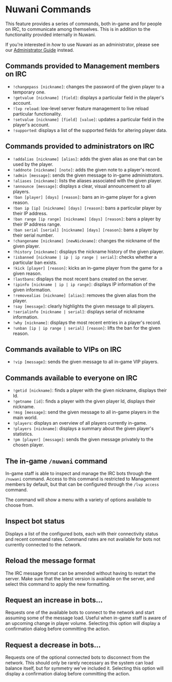 # Nuwani Commands
This feature provides a series of commands, both in-game and for people on IRC, to communicate
among themselves. This is in addition to the functionality provided internally in Nuwani.

If you're interested in _how_ to use Nuwani as an administrator, please see our
[Administrator Guide](ADMINISTRATORS.md) instead.

## Commands provided to Management members on IRC
  * `!changepass [nickname]`: changes the password of the given player to a temporary one.
  * `!getvalue [nickname] [field]`: displays a particular field in the player's account.
  * `!lvp reload`: low-level server feature management to live reload particular functionality.
  * `!setvalue [nickname] [field] [value]`: updates a particular field in the player's account.
  * `!supported`: displays a list of the supported fields for altering player data.

## Commands provided to administrators on IRC
  * `!addalias [nickname] [alias]`: adds the given alias as one that can be used by the player.
  * `!addnote [nickname] [note]`: adds the given note to a player's record.
  * `!admin [message]`: sends the given message to in-game administrators.
  * `!aliases [nickname]`: lists the aliases associated with the given player.
  * `!announce [message]`: displays a clear, visual announcement to all players.
  * `!ban [player] [days] [reason]`: bans an in-game player for a given reason.
  * `!ban ip [ip] [nickname] [days] [reason]`: bans a particular player by their IP address.
  * `!ban range [ip range] [nickname] [days] [reason]`: bans a player by their IP address range.
  * `!ban serial [serial] [nickname] [days] [reason]`: bans a player by their serial number.
  * `!changename [nickname] [newNickname]`: changes the nickname of the given player.
  * `!history [nickname]`: displays the nickname history of the given player.
  * `!isbanned [nickname | ip | ip range | serial]`: checks whether a particular ban exists.
  * `!kick [player] [reason]`: kicks an in-game player from the game for a given reason.
  * `!lastbans`: displays the most recent bans created on the server.
  * `!ipinfo [nickname | ip | ip range]`: displays IP information of the given information.
  * `!removealias [nickname] [alias]`: removes the given alias from the player.
  * `!say [message]`: clearly highlights the given message to all players.
  * `!serialinfo [nickname | serial]`: displays serial of nickname information.
  * `!why [nickname]`: displays the most recent entries in a player's record.
  * `!unban [ip | ip range | serial] [reason]`: lifts the ban for the given reason.

## Commands available to VIPs on IRC
  * `!vip [message]`: sends the given message to all in-game VIP players.

## Commands available to everyone on IRC
  * `!getid [nickname]`: finds a player with the given nickname, displays their Id.
  * `!getname [id]`: finds a player with the given player Id, displays their nickname.
  * `!msg [message]`: send the given message to all in-game players in the main world.
  * `!players`: displays an overview of all players currently in-game.
  * `!players [nickname]`: displays a summary about the given player's statistics.
  * `!pm [player] [message]`: sends the given message privately to the chosen player.

## The in-game `/nuwani` command
In-game staff is able to inspect and manage the IRC bots through the `/nuwani` command. Access to
this command is restricted to Management members by default, but that can be configured through
the `/lvp access` command.

The command will show a menu with a variety of options available to choose from.

## Inspect bot status
Displays a list of the configured bots, each with their connectivity status and recent command
rates. Command rates are not available for bots not currently connected to the network.

## Reload the message format
The IRC message format can be amended without having to restart the server. Make sure that the
latest version is available on the server, and select this command to apply the new formatting.

## Request an increase in bots...
Requests one of the available bots to connect to the network and start assuming some of the message
load. Useful when in-game staff is aware of an upcoming change in player volume. Selecting this
option will display a confirmation dialog before committing the action.

## Request a decrease in bots...
Requests one of the optional connected bots to disconnect from the network. This should only be
rarely necessary as the system can load balance itself, but for symmetry we've included it.
Selecting this option will display a confirmation dialog before committing the action.

